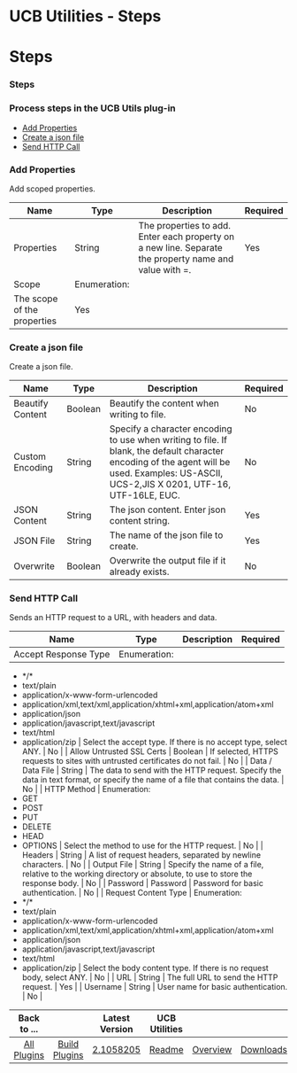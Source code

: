 
UCB Utilities - Steps
=====================

# Steps


### Steps




### Process steps in the UCB Utils plug-in

* [Add Properties](#add_properties)
* [Create a json file](#create_a_json_file)
* [Send HTTP Call](#send_http_call)


### Add Properties

Add scoped properties.


| Name | Type | Description | Required |
| --- | --- | --- | --- |
| Properties | String | The properties to add. Enter each property on a new line. Separate the property name and value with =. | Yes |
| Scope | Enumeration:
| The scope of the properties | Yes |

### Create a json file

Create a json file.


| Name | Type | Description | Required |
| --- | --- | --- | --- |
| Beautify Content | Boolean | Beautify the content when writing to file. | No |
| Custom Encoding | String | Specify a character encoding to use when writing to file. If blank, the default character encoding of the agent will be used. Examples: US-ASCII, UCS-2,JIS X 0201, UTF-16, UTF-16LE, EUC. | No |
| JSON Content | String | The json content. Enter json content string. | Yes |
| JSON File | String | The name of the json file to create. | Yes |
| Overwrite | Boolean | Overwrite the output file if it already exists. | No |

### Send HTTP Call

Sends an HTTP request to a URL, with headers and data.


| Name | Type | Description | Required |
| --- | --- | --- | --- |
| Accept Response Type | Enumeration:
* \*/\*
* text/plain
* application/x-www-form-urlencoded
* application/xml,text/xml,application/xhtml+xml,application/atom+xml
* application/json
* application/javascript,text/javascript
* text/html
* application/zip
| Select the accept type. If there is no accept type, select ANY. | No |
| Allow Untrusted SSL Certs | Boolean | If selected, HTTPS requests to sites with untrusted certificates do not fail. | No |
| Data / Data File | String | The data to send with the HTTP request. Specify the data in text format, or specify the name of a file that contains the data. | No |
| HTTP Method | Enumeration:
* GET
* POST
* PUT
* DELETE
* HEAD
* OPTIONS
| Select the method to use for the HTTP request. | No |
| Headers | String | A list of request headers, separated by newline characters. | No |
| Output File | String | Specify the name of a file, relative to the working directory or absolute, to use to store the response body. | No |
| Password | Password | Password for basic authentication. | No |
| Request Content Type | Enumeration:
* \*/\*
* text/plain
* application/x-www-form-urlencoded
* application/xml,text/xml,application/xhtml+xml,application/atom+xml
* application/json
* application/javascript,text/javascript
* text/html
* application/zip
| Select the body content type. If there is no request body, select ANY. | No |
| URL | String | The full URL to send the HTTP request. | Yes |
| Username | String | User name for basic authentication. | No |



|Back to ...||Latest Version|UCB Utilities |||
| :---: | :---: | :---: | :---: | :---: | :---: |
|[All Plugins](../../index.md)|[Build Plugins](../README.md)|[2.1058205](https://raw.githubusercontent.com/UrbanCode/IBM-UCB-PLUGINS/main/files/UCBUtils/UCBUtils-2.1058205.zip)|[Readme](README.md)|[Overview](overview.md)|[Downloads](downloads.md)|
